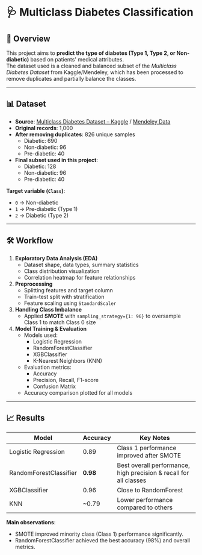 # 🩺 Multiclass Diabetes Classification

## 📌 Overview
This project aims to **predict the type of diabetes (Type 1, Type 2, or Non-diabetic)** based on patients' medical attributes.  
The dataset used is a cleaned and balanced subset of the *Multiclass Diabetes Dataset* from Kaggle/Mendeley, which has been processed to remove duplicates and partially balance the classes.

---

## 📊 Dataset
- **Source**: [Multiclass Diabetes Dataset – Kaggle](https://www.kaggle.com/datasets/yasserhessein/multiclass-diabetes-dataset) / [Mendeley Data](https://data.mendeley.com/datasets/jpp8bsjgrm)
- **Original records**: 1,000  
- **After removing duplicates**: 826 unique samples  
  - Diabetic: 690  
  - Non-diabetic: 96  
  - Pre-diabetic: 40  
- **Final subset used in this project**:
  - Diabetic: 128  
  - Non-diabetic: 96  
  - Pre-diabetic: 40  

**Target variable (`Class`)**:  
- `0` → Non-diabetic  
- `1` → Pre-diabetic (Type 1)  
- `2` → Diabetic (Type 2)

---

## 🛠 Workflow
1. **Exploratory Data Analysis (EDA)**  
   - Dataset shape, data types, summary statistics  
   - Class distribution visualization  
   - Correlation heatmap for feature relationships  
2. **Preprocessing**  
   - Splitting features and target column  
   - Train-test split with stratification  
   - Feature scaling using `StandardScaler`  
3. **Handling Class Imbalance**  
   - Applied **SMOTE** with `sampling_strategy={1: 96}` to oversample Class 1 to match Class 0 size  
4. **Model Training & Evaluation**  
   - Models used:
     - Logistic Regression
     - RandomForestClassifier
     - XGBClassifier
     - K-Nearest Neighbors (KNN)
   - Evaluation metrics:
     - Accuracy
     - Precision, Recall, F1-score
     - Confusion Matrix
   - Accuracy comparison plotted for all models

---

## 📈 Results

| Model                  | Accuracy | Key Notes |
|------------------------|----------|-----------|
| Logistic Regression    | 0.89     | Class 1 performance improved after SMOTE |
| RandomForestClassifier | **0.98** | Best overall performance, high precision & recall for all classes |
| XGBClassifier          | 0.96     | Close to RandomForest |
| KNN                    | ~0.79    | Lower performance compared to others |

**Main observations**:
- SMOTE improved minority class (Class 1) performance significantly.
- RandomForestClassifier achieved the best accuracy (98%) and overall metrics.

